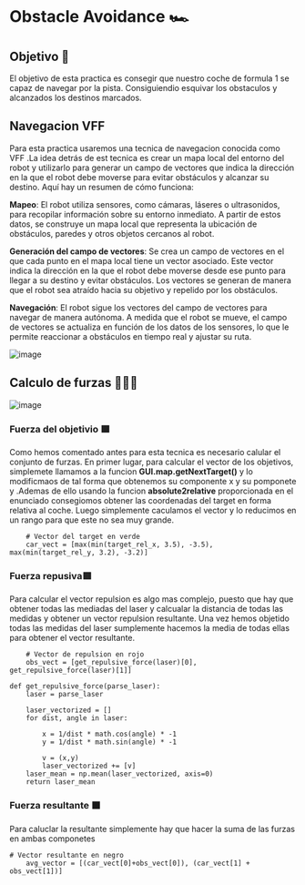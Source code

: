 # Obstacle Avoidance 🏎️​

## Objetivo 🎯
El objetivo de esta practica es consegir que nuestro coche de formula 1 se capaz de navegar por la pista. Consiguiendio esquivar los obstaculos y alcanzados los destinos marcados.

## Navegacion VFF​
Para esta practica usaremos una tecnica de navegacion conocida como VFF .La idea detrás de est tecnica es crear un mapa local del entorno del robot y utilizarlo para generar un campo de vectores que indica la dirección en la que el robot debe moverse para evitar obstáculos y alcanzar su destino. Aquí hay un resumen de cómo funciona:

**Mapeo**: El robot utiliza sensores, como cámaras, láseres o ultrasonidos, para recopilar información sobre su entorno inmediato. A partir de estos datos, se construye un mapa local que representa la ubicación de obstáculos, paredes y otros objetos cercanos al robot.

**Generación del campo de vectores**: Se crea un campo de vectores en el que cada punto en el mapa local tiene un vector asociado. Este vector indica la dirección en la que el robot debe moverse desde ese punto para llegar a su destino y evitar obstáculos. Los vectores se generan de manera que el robot sea atraído hacia su objetivo y repelido por los obstáculos.

**Navegación**: El robot sigue los vectores del campo de vectores para navegar de manera autónoma. A medida que el robot se mueve, el campo de vectores se actualiza en función de los datos de los sensores, lo que le permite reaccionar a obstáculos en tiempo real y ajustar su ruta.

![image](https://github.com/cescarcena2021/RoboticaMovil2023-2024/assets/102520602/88da9e3c-4542-41d4-a2f8-ddcd1c8df03b)


## Calculo de furzas 🧮​💪🏻​

![image](https://github.com/cescarcena2021/RoboticaMovil2023-2024/assets/102520602/02db2bb5-cef7-4b46-b700-a22bf3f829d3)

### **Fuerza del objetivio** 🟩​
Como hemos comentado antes para esta tecnica es necesario calular el conjunto de furzas. En primer lugar, para calcular el vector de los objetivos, simplemete llamamos a la funcion **GUI.map.getNextTarget()** y lo modificmaos de tal forma que obtenemos su componente x y su pomponete y .Ademas de ello usando la funcion **absolute2relative** proporcionada en el enunciado consegiomos obtener las coordenadas del target en forma relativa al coche. Luego simplemente caculamos el vector y lo reducimos en un rango para que este no sea muy grande.
```python3
    # Vector del target en verde
    car_vect = [max(min(target_rel_x, 3.5), -3.5), max(min(target_rel_y, 3.2), -3.2)]
```
### **Fuerza repusiva** ​🟥​
Para calcular el vector repulsion es algo mas complejo, puesto que hay que obtener todas las mediadas del laser y calcualar la distancia de todas las medidas y obtener un vector repulsion resultante. Una vez hemos objetido todas las medidas del laser sumplemente hacemos la media de todas ellas para obtener el vector resultante.
```python3
    # Vector de repulsion en rojo
    obs_vect = [get_repulsive_force(laser)[0], get_repulsive_force(laser)[1]]
```
``` python3
def get_repulsive_force(parse_laser):
    laser = parse_laser
    
    laser_vectorized = []
    for dist, angle in laser:
      
        x = 1/dist * math.cos(angle) * -1
        y = 1/dist * math.sin(angle) * -1

        v = (x,y)
        laser_vectorized += [v]
    laser_mean = np.mean(laser_vectorized, axis=0)
    return laser_mean
```
### **Fuerza resultante** ⬛​
Para caluclar la resultante simplemente hay que hacer la suma de las furzas en ambas componetes

````
# Vector resultante en negro
    avg_vector = [(car_vect[0]+obs_vect[0]), (car_vect[1] + obs_vect[1])]
````





